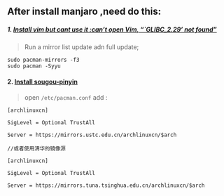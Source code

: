 ## After install manjaro ,need do this:

##### 1. [ Install vim but cant use it :can’t open Vim, “`GLIBC_2.29’ not found”](https://forum.manjaro.org/t/cant-open-vim-glibc-2-29-not-found/89583/2)
 > Run a mirror list update adn full update;
 
 ```
 sudo pacman-mirrors -f3
 sudo pacman -Syyu
 ```


#### 2. [Install sougou-pinyin ](https://www.cnblogs.com/tonyc/p/8231667.html) 

> open `/etc/pacman.conf` add :
  ```
  [archlinuxcn]

SigLevel = Optional TrustAll

Server = https://mirrors.ustc.edu.cn/archlinuxcn/$arch

//或者使用清华的镜像源

[archlinuxcn]

SigLevel = Optional TrustAll

Server = https://mirrors.tuna.tsinghua.edu.cn/archlinuxcn/$arch
  ```
